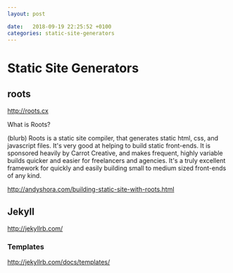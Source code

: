 ```yaml
---
layout: post

date:   2018-09-19 22:25:52 +0100
categories: static-site-generators
---
```

Static Site Generators
======================

roots
-----

<http://roots.cx>

What is Roots?

(blurb) Roots is a static site compiler, that generates static html, css, and
javascript files. It's very good at helping to build static front-ends.
It is sponsored heavily by Carrot Creative, and makes frequent, highly
variable builds quicker and easier for freelancers and agencies. It's a
truly excellent framework for quickly and easily building small to
medium sized front-ends of any kind.

<http://andyshora.com/building-static-site-with-roots.html>

Jekyll
------

<http://jekyllrb.com/>

### Templates

<http://jekyllrb.com/docs/templates/>

